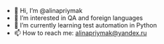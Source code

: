 - 👋 Hi, I’m @alinapriymak
- 👀 I’m interested in QA and foreign languages
- 🌱 I’m currently learning test automation in Python
- 📫 How to reach me: alinapriymak@yandex.ru 

<!---
alinapriymak/alinapriymak is a ✨ special ✨ repository because its `README.md` (this file) appears on your GitHub profile.
You can click the Preview link to take a look at your changes.
--->
